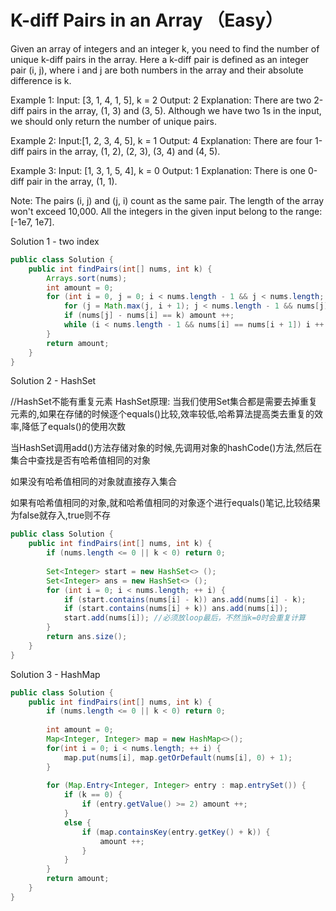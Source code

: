 # K-diff Pairs in an Array （Easy）

Given an array of integers and an integer k, you need to find the number of unique k-diff pairs in the array. Here a k-diff pair is defined as an integer pair (i, j), where i and j are both numbers in the array and their absolute difference is k.

Example 1:
Input: [3, 1, 4, 1, 5], k = 2
Output: 2
Explanation: There are two 2-diff pairs in the array, (1, 3) and (3, 5).
Although we have two 1s in the input, we should only return the number of unique pairs.

Example 2:
Input:[1, 2, 3, 4, 5], k = 1
Output: 4
Explanation: There are four 1-diff pairs in the array, (1, 2), (2, 3), (3, 4) and (4, 5).

Example 3:
Input: [1, 3, 1, 5, 4], k = 0
Output: 1
Explanation: There is one 0-diff pair in the array, (1, 1).

Note:
The pairs (i, j) and (j, i) count as the same pair.
The length of the array won't exceed 10,000.
All the integers in the given input belong to the range: [-1e7, 1e7].

Solution 1 - two index
```java
public class Solution {
    public int findPairs(int[] nums, int k) {
        Arrays.sort(nums);
        int amount = 0;
        for (int i = 0, j = 0; i < nums.length - 1 && j < nums.length; ++ i) {
            for (j = Math.max(j, i + 1); j < nums.length - 1 && nums[j] - nums[i] < k; ++ j) ;
            if (nums[j] - nums[i] == k) amount ++;
            while (i < nums.length - 1 && nums[i] == nums[i + 1]) i ++ ;
        }
        return amount;
    }
}
```

Solution 2 - HashSet

//HashSet不能有重复元素
HashSet原理:
当我们使用Set集合都是需要去掉重复元素的,如果在存储的时候逐个equals()比较,效率较低,哈希算法提高类去重复的效率,降低了equals()的使用次数

当HashSet调用add()方法存储对象的时候,先调用对象的hashCode()方法,然后在集合中查找是否有哈希值相同的对象

如果没有哈希值相同的对象就直接存入集合

如果有哈希值相同的对象,就和哈希值相同的对象逐个进行equals()笔记,比较结果为false就存入,true则不存

```java
public class Solution {
    public int findPairs(int[] nums, int k) {
        if (nums.length <= 0 || k < 0) return 0;
        
        Set<Integer> start = new HashSet<> ();
        Set<Integer> ans = new HashSet<> ();
        for (int i = 0; i < nums.length; ++ i) {
            if (start.contains(nums[i] - k)) ans.add(nums[i] - k);
            if (start.contains(nums[i] + k)) ans.add(nums[i]);
            start.add(nums[i]); //必须放loop最后，不然当k=0时会重复计算
        }
        return ans.size();
    }
}
```

Solution 3 - HashMap
```java
public class Solution {
    public int findPairs(int[] nums, int k) {
        if (nums.length <= 0 || k < 0) return 0;
        
        int amount = 0;
        Map<Integer, Integer> map = new HashMap<>();
        for(int i = 0; i < nums.length; ++ i) {
            map.put(nums[i], map.getOrDefault(nums[i], 0) + 1);
        }
        
        for (Map.Entry<Integer, Integer> entry : map.entrySet()) {
            if (k == 0) {
                if (entry.getValue() >= 2) amount ++;
            }
            else {
                if (map.containsKey(entry.getKey() + k)) {
                    amount ++;
                }
            }
        }
        return amount;
    }
}
```
